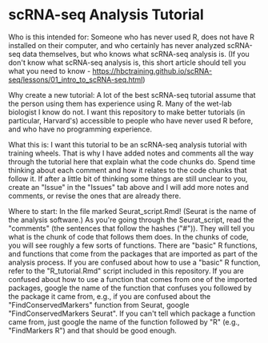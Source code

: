 # scRNA-seq Analysis Tutorial
Who is this intended for: Someone who has never used R, does not have R installed on their computer, and who certainly has 
never analyzed scRNA-seq data themselves, but who knows what scRNA-seq analysis is.
(If you don't know what scRNA-seq analysis is, this short article should tell you what you need to know - https://hbctraining.github.io/scRNA-seq/lessons/01_intro_to_scRNA-seq.html)

Why create a new tutorial: A lot of the best scRNA-seq tutorial assume that the person using them has experience using R. Many of the wet-lab biologist I know do not. I want this repository to make better tutorials (in particular, Harvard's) accessible to people who have never used R before, and who have no programming experience.

What this is: I want this tutorial to be an scRNA-seq analysis tutorial with training wheels. That is why I have added notes and comments all the way through the tutorial here that explain what the code chunks do. Spend time thinking about each comment and how it relates to the code chunks that follow it. If after a little bit of thinking some things are still unclear to you, create an "Issue" in the "Issues" tab above and I will add more notes and comments, or revise the ones that are already there.

Where to start: In the file marked Seurat_script.Rmd! (Seurat is the name of the analysis software.) As you're going through the Seurat_script, 
read the "comments" (the sentences that follow the hashes ("#")). They will tell you what is the chunk of code that follows them does. In the chunks of code,
you will see roughly a few sorts of functions. There are "basic" R functions, and functions that come from the packages that are imported as part of the
analysis process. If you are confused about how to use a "basic" R function, refer to the "R_tutorial.Rmd" script included in this repository. If you are
confused about how to use a function that comes from one of the imported packages, google the name of the function that confuses you followed by the 
package it came from, e.g., if you are confused about the "FindConservedMarkers" function from Seurat, google "FindConservedMarkers Seurat". If you can't
tell which package a function came from, just google the name of the function followed by "R" (e.g., "FindMarkers R") and that should be good enough.
